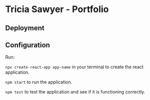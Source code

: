 # Tricia Sawyer - Portfolio

## Deployment

## Configuration

Run:

`npx create-react-app app-name` in your terminal to create the react application.

`npm start` to run the application.

`npm test` to test the application and see if it is functioning correctly.
